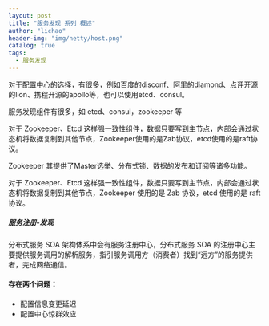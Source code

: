 ```yaml
---
layout: post
title: "服务发现 系列 概述"
author: "lichao"
header-img: "img/netty/host.png"
catalog: true
tags:
  - 服务发现
---
```


 对于配置中心的选择，有很多，例如百度的disconf、阿里的diamond、点评开源的lion、携程开源的apollo等，也可以使用etcd、consul。

服务发现组件有很多，如 etcd、consul，zookeeper 等

对于 Zookeeper、Etcd 这样强一致性组件，数据只要写到主节点，内部会通过状态机将数据复制到其他节点，Zookeeper使用的是Zab协议，etcd使用的是raft协议。 

Zookeeper 其提供了Master选举、分布式锁、数据的发布和订阅等诸多功能。 

对于 Zookeeper、Etcd 这样强⼀致性组件，数据只要写到主节点，内部会通过状态机将数据复制到其他节点，Zookeeper 使⽤的是 Zab 协议，etcd 使⽤的是 raft 协议。

##### 服务注册-发现
分布式服务 SOA 架构体系中会有服务注册中心，分布式服务 SOA 的注册中心主要提供服务调用的解析服务，指引服务调用方（消费者）找到“远方”的服务提供者，完成网络通信。

#### 存在两个问题：
* 配置信息变更延迟
* 配置中心惊群效应